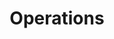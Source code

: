 ---
title: Operations
layout: page
permalink: /operations/
grid: true
description: Our projects are executed in collaboration with CNS International.
headline:
  image: "/uploads/about.jpg"
  title: "Operations"
client_logos:
  - /uploads/client-1.png
  - /uploads/client-2.png
  - /uploads/client-3.png
  - /uploads/client-4.png
  - /uploads/client-5.png
  - /uploads/client-6.png
  - /uploads/client-7.png
  - /uploads/client-8.png
equipments:
  title: Equipments
  body:
    CNS Marine has a wide range of equipment and facilities that put the company in front role of subsea engineering, construction, fabrication and maintenance works. Below is a list of equipment owned or are available for charter from owners. Our equipments include Air dive spreads, ROVs (Work class & Inspection), Saturation dive spreads, and a full range of specialist underwater gear.

equipment_images:
  - image: /uploads/salvin_princess.jpg
    name: Salvin Princess
  - image: /uploads/topaz_xara.jpg
    name: Topaz Xara
  - image: /uploads/topaz-captain.jpg
    name: Topaz Captain
  - image: /uploads/caspian_breeze.jpg
    name: Caspian Breeze
---
